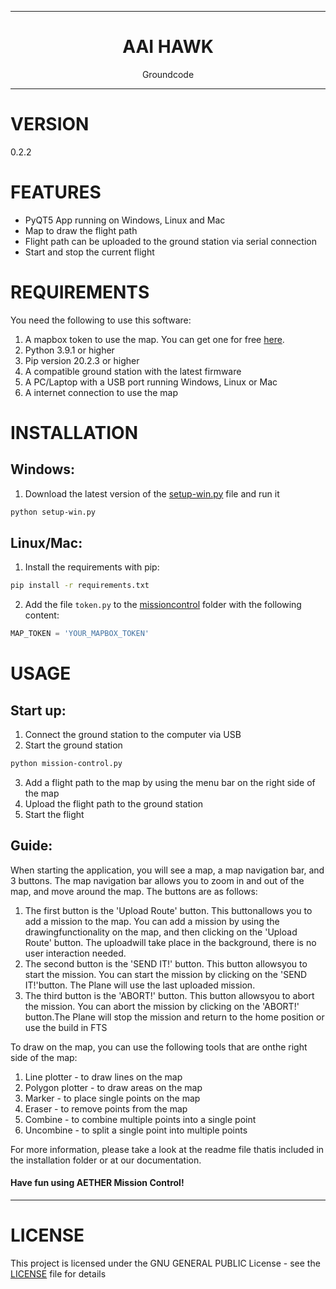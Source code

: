 <div align="center">
    <hr>
    <h1>AAI HAWK</h1>
    <p>Groundcode<p>
    <hr>
</div>

# VERSION #

0.2.2



# FEATURES #
- PyQT5 App running on Windows, Linux and Mac
- Map to draw the flight path
- Flight path can be uploaded to the ground station via serial connection
- Start and stop the current flight



# REQUIREMENTS #
You need the following to use this software:
1. A mapbox token to use the map. You can get one for free [here](https://www.mapbox.com/).
2. Python 3.9.1 or higher
3. Pip version 20.2.3 or higher
4. A compatible ground station with the latest firmware
5. A PC/Laptop with a USB port running Windows, Linux or Mac
6. A internet connection to use the map



# INSTALLATION #
## Windows:
1. Download the latest version of the [setup-win.py](setup-win.py) file and run it
```bash	
python setup-win.py
```

## Linux/Mac:
1. Install the requirements with pip:
```bash
pip install -r requirements.txt
```
2. Add the file `token.py` to the [missioncontrol](missioncontrol) folder with the following content:
```python
MAP_TOKEN = 'YOUR_MAPBOX_TOKEN'
```



# USAGE #
## Start up: ##
1. Connect the ground station to the computer via USB
2. Start the ground station
```bash
python mission-control.py
```
3. Add a flight path to the map by using the menu bar on the right side of the map
4. Upload the flight path to the ground station
5. Start the flight

## Guide: ##

When starting the application, you will see a map, a map navigation bar, and 3 buttons. The map navigation bar allows you to zoom in and out of the map, and move around the map. The buttons are as follows:

1. The first button is the 'Upload Route' button. This buttonallows you to add a mission to the map. You can add a mission by using the drawingfunctionality on the map, and then clicking on the 'Upload Route' button. The uploadwill take place in the background, there is no user interaction needed.
2. The second button is the 'SEND IT!' button. This button allowsyou to start the mission. You can start the mission by clicking on the 'SEND IT!'button. The Plane will use the last uploaded mission.
3. The third button is the 'ABORT!' button. This button allowsyou to abort the mission. You can abort the mission by clicking on the 'ABORT!' button.The Plane will stop the mission and return to the home position or use the build in FTS

To draw on the map, you can use the following tools that are onthe right side of the map:
1. Line plotter - to draw lines on the map
2. Polygon plotter - to draw areas on the map
3. Marker - to place single points on the map
4. Eraser - to remove points from the map
5. Combine - to combine multiple points into a single point
6. Uncombine - to split a single point into multiple points

For more information, please take a look at the readme file thatis included in the installation folder or at our documentation.

#### Have fun using AETHER Mission Control! ####

---

# LICENSE #
This project is licensed under the GNU GENERAL PUBLIC License - see the [LICENSE](LICENSE) file for details

